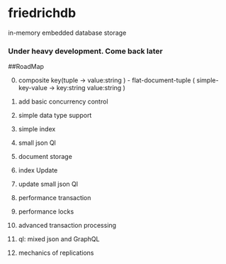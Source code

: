 # friedrichdb

in-memory embedded database storage

### Under heavy development. Come back later

##RoadMap

0. composite key(tuple -> value:string ) - flat-document-tuple ( simple-key-value -> key:string value:string )

1. add basic concurrency control

2. simple data type support

3. simple index

4. small json Ql

5. document storage 

6. index Update

7. update small json Ql

8. performance transaction

9. performance locks

10. advanced transaction processing

11. ql: mixed json and GraphQL

12. mechanics of replications 